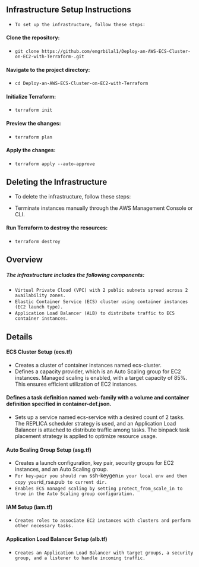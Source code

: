 ## Infrastructure Setup Instructions
- `To set up the infrastructure, follow these steps:`

#### Clone the repository:
- `git clone https://github.com/engrbilal1/Deploy-an-AWS-ECS-Cluster-on-EC2-with-Terraform-.git`
#### Navigate to the project directory:
- `cd Deploy-an-AWS-ECS-Cluster-on-EC2-with-Terraform`
#### Initialize Terraform:
- `terraform init`
#### Preview the changes:
- `terraform plan`
#### Apply the changes:
- `terraform apply --auto-approve`
## Deleting the Infrastructure
- To delete the infrastructure, follow these steps:

- Terminate instances manually through the AWS Management Console or CLI.

#### Run Terraform to destroy the resources:
- `terraform destroy`

## Overview
##### The infrastructure includes the following components:

- `Virtual Private Cloud (VPC) with 2 public subnets spread across 2 availability zones.`
- `Elastic Container Service (ECS) cluster using container instances (EC2 launch type).`
- `Application Load Balancer (ALB) to distribute traffic to ECS container instances.`
## Details
#### ECS Cluster Setup (ecs.tf)
- Creates a cluster of container instances named ecs-cluster.
- Defines a capacity provider, which is an Auto Scaling group for EC2 instances. Managed scaling is enabled, with a target capacity of 85%. This ensures efficient utilization of EC2 instances.
#### Defines a task definition named web-family with a volume and container definition specified in container-def.json.
- Sets up a service named ecs-service with a desired count of 2 tasks. The REPLICA scheduler strategy is used, and an Application Load Balancer is attached to distribute traffic among tasks. The binpack task placement strategy is applied to optimize resource usage.
#### Auto Scaling Group Setup (asg.tf)
- Creates a launch configuration, key pair, security groups for EC2 instances, and an Auto Scaling group.
- `For key-pair you should run `ssh-keygen` in your local env and then copy your `id_rsa.pub` to current dir.`
- `Enables ECS managed scaling by setting protect_from_scale_in to true in the Auto Scaling group configuration.`
#### IAM Setup (iam.tf)
- `Creates roles to associate EC2 instances with clusters and perform other necessary tasks.`
#### Application Load Balancer Setup (alb.tf)
- `Creates an Application Load Balancer with target groups, a security group, and a listener to handle incoming traffic.`

